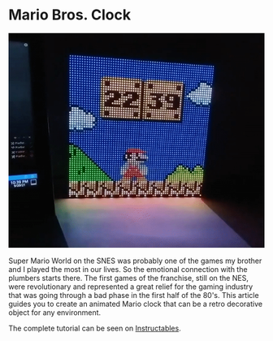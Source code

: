 # Mario Bros. Clock

![alt text](https://github.com/jnthas/mariobros-clock/blob/gh-pages/mario-clock.gif?raw=true)

Super Mario World on the SNES was probably one of the games my brother and I played the most in our lives. So the emotional connection with the plumbers starts there. The first games of the franchise, still on the NES, were revolutionary and represented a great relief for the gaming industry that was going through a bad phase in the first half of the 80's. This article guides you to create an animated Mario clock that can be a retro decorative object for any environment.

The complete tutorial can be seen on [Instructables](https://www.instructables.com/Mario-Bros-Clock/).
